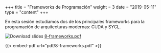 +++
title = "Frameworks de Programación"
weight = 3
date = "2019-05-11"
type = "content"
+++

En esta sesión estudiamos dos de los principales frameworks para la programación de arquitecturas modernas: CUDA y SYCL.

![Download slides](../../images/pdf_web.png) [8-frameworks.pdf](../../pdf/8-frameworks.pdf)

{{< embed-pdf url="pdf/8-frameworks.pdf" >}}